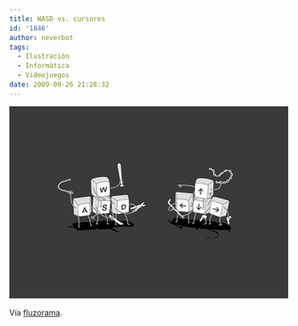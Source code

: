 ```yaml
---
title: WASD vs. cursores
id: '1846'
author: neverbot
tags:
  - Ilustración
  - Informática
  - Videojuegos
date: 2009-09-26 21:28:32
---
```


[![](./wasd-vs-cursores/tumblr_kqcul6xN8I1qzer51o1_500.jpg)](http://fluzo.tumblr.com/post/194224298/aswd)

Vía [fluzorama](http://fluzo.tumblr.com/post/194224298/aswd).